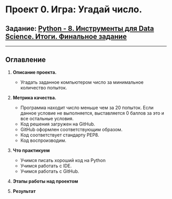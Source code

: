 # Проект  0. Игра: Угадай число.
## Задание: [Python - 8. Инструменты для Data Science. Итоги. Финальное задание](https://lms.skillfactory.ru/courses/course-v1:SkillFactory+DST-3.0+28FEB2021/courseware/4d5c5211c48e4964a9449babe31038db/d08e512bf8264286966cb9ef71bd16d4/7?activate_block_id=block-v1%3ASkillFactory%2BDST-3.0%2B28FEB2021%2Btype%40problem%2Bblock%405b457c19e68247eb8074b9e428bad860)
------
## **Оглавление**

1. **Описание проекта.**

   - Угадать заданное компьютером число за минимальное количество попыток. 
  
2. **Метрика качества.**
   
   - Программа находит число меньше чем за 20 попыток. Если данное условие не выполняется, выставляется 0 баллов за это и все остальные условия.
   - Код решения загружен на GitHub.
   - GitHub оформлен соответствующим образом.
   - Код соответствует стандарту PEP8.
   - Код воспроизводим.
  
3. **Что практикуем**
   
   - Учимся писать хороший код на Python
   - Учимся работать с IDE.
   - Учимся работать с GitHub.
  
4. **Этапы работы над проектом**
5. **Результат**

